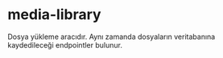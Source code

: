 # media-library

Dosya yükleme aracıdır. Aynı zamanda dosyaların veritabanına kaydedileceği endpointler bulunur.
